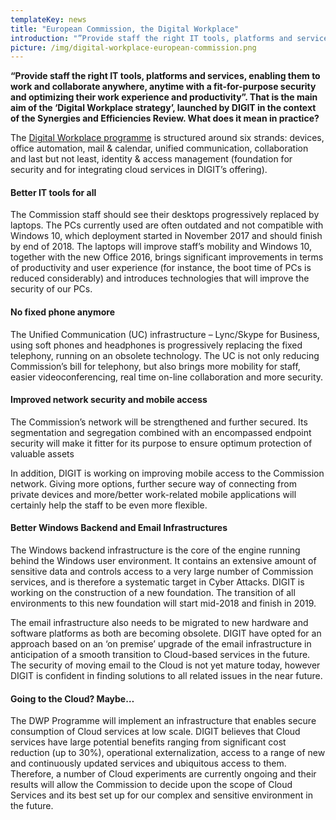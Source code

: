 ```yaml
---
templateKey: news
title: "European Commission, the Digital Workplace"
introduction: "”Provide staff the right IT tools, platforms and services, enabling them to work and collaborate anywhere, anytime with a fit-for-purpose security and optimizing their work experience and productivity”. That is the main aim of the ‘Digital Workplace strategy’, launched by DIGIT in the context of the Synergies and Efficiencies Review. But what does it mean in practice?"
picture: /img/digital-workplace-european-commission.png
---
```


**“Provide staff the right IT tools, platforms and services, enabling them to work and collaborate anywhere, anytime with a fit-for-purpose security and optimizing their work experience and productivity”. That is the main aim of the ‘Digital Workplace strategy’, launched by DIGIT in the context of the Synergies and Efficiencies Review.
What does it mean in practice?**

The [Digital Workplace programme](https://ec.europa.eu/info/sites/info/files/digitalworkplacestrategy2017.pdf) is structured around six strands: devices, office automation, mail & calendar, unified communication, collaboration and last but not least, identity & access management (foundation for security and for integrating cloud services in DIGIT’s offering).

#### Better IT tools for all

The Commission staff should see their desktops progressively replaced by laptops. The PCs currently used are often outdated and not compatible with Windows 10, which deployment started in November 2017 and should finish by end of 2018. The laptops will improve staff’s mobility and Windows 10, together with the new Office 2016, brings significant improvements in terms of productivity and user experience (for instance, the boot time of PCs is reduced considerably) and introduces technologies that will improve the security of our PCs.

#### No fixed phone anymore

The Unified Communication (UC) infrastructure – Lync/Skype for Business, using soft phones and headphones is progressively replacing the fixed telephony, running on an obsolete technology. The UC is not only reducing Commission’s bill for telephony, but also brings more mobility for staff, easier videoconferencing, real time on-line collaboration and more security.

#### Improved network security and mobile access

The Commission’s network will be strengthened and further secured. Its segmentation and segregation combined with an encompassed endpoint security will make it fitter for its purpose to ensure optimum protection of valuable assets

In addition, DIGIT is working on improving mobile access to the Commission network. Giving more options, further secure way of connecting from private devices and more/better work-related mobile applications will certainly help the staff to be even more flexible.

#### Better Windows Backend and Email Infrastructures

The Windows backend infrastructure is the core of the engine running behind the Windows user environment. It contains an extensive amount of sensitive data and controls access to a very large number of Commission services, and is therefore a systematic target in Cyber Attacks. DIGIT is working on the construction of a new foundation. The transition of all environments to this new foundation will start mid-2018 and finish in 2019.

The email infrastructure also needs to be migrated to new hardware and software platforms as both are becoming obsolete. DIGIT have opted for an approach based on an ‘on premise’ upgrade of the email infrastructure in anticipation of a smooth transition to Cloud-based services in the future. The security of moving email to the Cloud is not yet mature today, however DIGIT is confident in finding solutions to all related issues in the near future.

#### Going to the Cloud? Maybe…

The DWP Programme will implement an infrastructure that enables secure consumption of Cloud services at low scale. DIGIT believes that Cloud services have large potential benefits ranging from significant cost reduction (up to 30%), operational externalization, access to a range of new and continuously updated services and ubiquitous access to them. Therefore, a number of Cloud experiments are currently ongoing and their results will allow the Commission to decide upon the scope of Cloud Services and its best set up for our complex and sensitive environment in the future.
